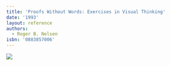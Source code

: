 ```yaml
---
title: 'Proofs Without Words: Exercises in Visual Thinking'
date: '1993'
layout: reference
authors:
  - Roger B. Nelsen
isbn: '0883857006'
---
```

![](/media/books/nelson93.jpg)
